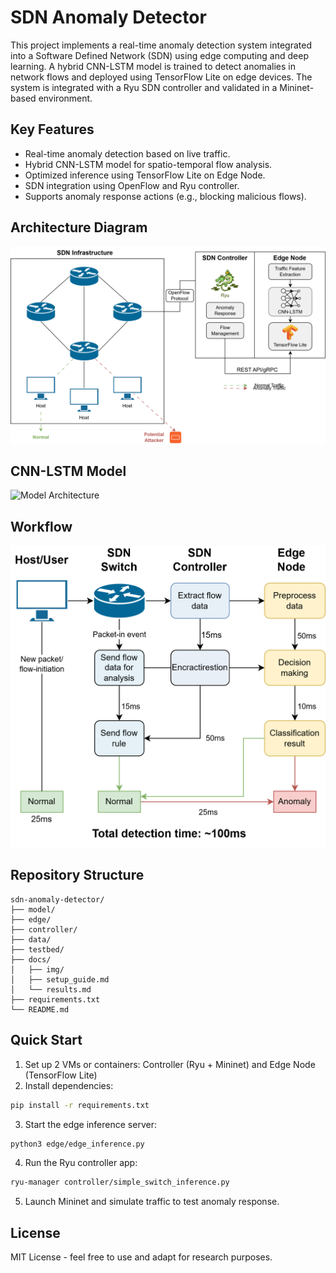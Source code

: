 # SDN Anomaly Detector

This project implements a real-time anomaly detection system integrated into a Software Defined Network (SDN) using edge computing and deep learning. A hybrid CNN-LSTM model is trained to detect anomalies in network flows and deployed using TensorFlow Lite on edge devices. The system is integrated with a Ryu SDN controller and validated in a Mininet-based environment.

## Key Features
- Real-time anomaly detection based on live traffic.
- Hybrid CNN-LSTM model for spatio-temporal flow analysis.
- Optimized inference using TensorFlow Lite on Edge Node.
- SDN integration using OpenFlow and Ryu controller.
- Supports anomaly response actions (e.g., blocking malicious flows).

## Architecture Diagram
![System Architecture](docs/img/system_architecture.png)

## CNN-LSTM Model
![Model Architecture](docs/img/cnn_lstm_architecture.png)

## Workflow
![Real-time Detection Workflow](docs/img/realtime_workflow.png)

## Repository Structure
```
sdn-anomaly-detector/
├── model/
├── edge/
├── controller/
├── data/
├── testbed/
├── docs/
│   ├── img/
│   ├── setup_guide.md
│   └── results.md
├── requirements.txt
└── README.md
```

## Quick Start
1. Set up 2 VMs or containers: Controller (Ryu + Mininet) and Edge Node (TensorFlow Lite)
2. Install dependencies:
```bash
pip install -r requirements.txt
```
3. Start the edge inference server:
```bash
python3 edge/edge_inference.py
```
4. Run the Ryu controller app:
```bash
ryu-manager controller/simple_switch_inference.py
```
5. Launch Mininet and simulate traffic to test anomaly response.

## License
MIT License - feel free to use and adapt for research purposes.

